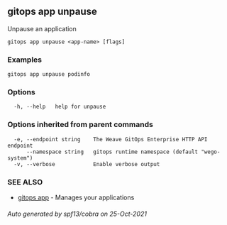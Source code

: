 ## gitops app unpause

Unpause an application

```
gitops app unpause <app-name> [flags]
```

### Examples

```
gitops app unpause podinfo
```

### Options

```
  -h, --help   help for unpause
```

### Options inherited from parent commands

```
  -e, --endpoint string    The Weave GitOps Enterprise HTTP API endpoint
      --namespace string   gitops runtime namespace (default "wego-system")
  -v, --verbose            Enable verbose output
```

### SEE ALSO

* [gitops app](gitops_app.md)	 - Manages your applications

###### Auto generated by spf13/cobra on 25-Oct-2021
